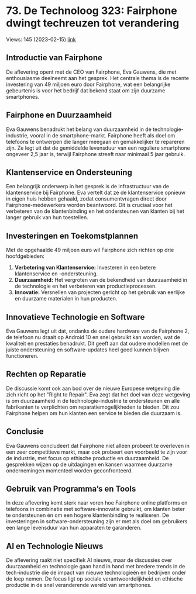 # 73. De Technoloog 323: Fairphone dwingt techreuzen tot verandering
Views: 145 (2023-02-15) [link](https://www.youtube.com/watch?v=qrPPuhTSNhI)


 ## Introductie van Fairphone
De aflevering opent met de CEO van Fairphone, Eva Gauwens, die met enthousiasme deelneemt aan het gesprek. Het centrale thema is de recente investering van 49 miljoen euro door Fairphone, wat een belangrijke gebeurtenis is voor het bedrijf dat bekend staat om zijn duurzame smartphones.

## Fairphone en Duurzaamheid
Eva Gauwens benadrukt het belang van duurzaamheid in de technologie-industrie, vooral in de smartphone-markt. Fairphone heeft als doel om telefoons te ontwerpen die langer meegaan en gemakkelijker te repareren zijn. Ze legt uit dat de gemiddelde levensduur van een reguliere smartphone ongeveer 2,5 jaar is, terwijl Fairphone streeft naar minimaal 5 jaar gebruik.

## Klantenservice en Ondersteuning
Een belangrijk onderwerp in het gesprek is de infrastructuur van de klantenservice bij Fairphone. Eva vertelt dat ze de klantenservice opnieuw in eigen huis hebben gehaald, zodat consumentvragen direct door Fairphone-medewerkers worden beantwoord. Dit is cruciaal voor het verbeteren van de klantenbinding en het ondersteunen van klanten bij het langer gebruik van hun toestellen.

## Investeringen en Toekomstplannen
Met de opgehaalde 49 miljoen euro wil Fairphone zich richten op drie hoofdgebieden:
1. **Verbetering van Klantenservice:** Investeren in een betere klantenservice en -ondersteuning.
2. **Duurzaamheid:** Het vergroten van de bekendheid van duurzaamheid in de technologie en het verbeteren van productieprocessen.
3. **Innovatie:** Versnellen van projecten gericht op het gebruik van eerlijke en duurzame materialen in hun producten.

## Innovatieve Technologie en Software
Eva Gauwens legt uit dat, ondanks de oudere hardware van de Fairphone 2, de telefoon nu draait op Android 10 en snel gebruikt kan worden, wat de kwaliteit en prestaties benadrukt. Dit geeft aan dat oudere modellen met de juiste ondersteuning en software-updates heel goed kunnen blijven functioneren.

## Rechten op Reparatie
De discussie komt ook aan bod over de nieuwe Europese wetgeving die zich richt op het "Right to Repair". Eva zegt dat het doel van deze wetgeving is om duurzaamheid in de technologie-industrie te ondersteunen en alle fabrikanten te verplichten om reparatiemogelijkheden te bieden. Dit zou Fairphone helpen om hun klanten een service te bieden die duurzaam is.

## Conclusie
Eva Gauwens concludeert dat Fairphone niet alleen probeert te overleven in een zeer competitieve markt, maar ook probeert een voorbeeld te zijn voor de industrie, met focus op ethische productie en duurzaamheid. De gesprekken wijzen op de uitdagingen en kansen waarmee duurzame ondernemingen momenteel worden geconfronteerd.

## Gebruik van Programma’s en Tools
In deze aflevering komt sterk naar voren hoe Fairphone online platforms en telefoons in combinatie met software-innovatie gebruikt, om klanten beter te ondersteunen én om een hogere klantenbinding te realiseren. De investeringen in software-ondersteuning zijn er met als doel om gebruikers een lange levensduur van hun apparaten te garanderen.

## AI en Technologie Nieuws
De aflevering raakt niet specifiek AI nieuws, maar de discussies over duurzaamheid en technologie gaan hand in hand met bredere trends in de tech-industrie die de impact van nieuwe technologieën en bedrijven onder de loep nemen. De focus ligt op sociale verantwoordelijkheid en ethische productie in de snel veranderende wereld van smartphones.